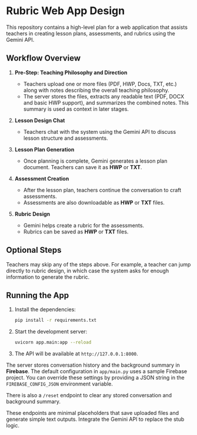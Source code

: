 # Rubric Web App Design

This repository contains a high-level plan for a web application that assists teachers in creating lesson plans, assessments, and rubrics using the Gemini API.

## Workflow Overview

1. **Pre-Step: Teaching Philosophy and Direction**
   - Teachers upload one or more files (PDF, HWP, Docs, TXT, etc.) along with notes describing the overall teaching philosophy.
   - The server stores the files, extracts any readable text (PDF, DOCX and basic HWP support), and summarizes the combined notes. This summary is used as context in later stages.

2. **Lesson Design Chat**
   - Teachers chat with the system using the Gemini API to discuss lesson structure and assessments.

3. **Lesson Plan Generation**
   - Once planning is complete, Gemini generates a lesson plan document. Teachers can save it as **HWP** or **TXT**.

4. **Assessment Creation**
   - After the lesson plan, teachers continue the conversation to craft assessments.
   - Assessments are also downloadable as **HWP** or **TXT** files.

5. **Rubric Design**
   - Gemini helps create a rubric for the assessments.
   - Rubrics can be saved as **HWP** or **TXT** files.

## Optional Steps

Teachers may skip any of the steps above. For example, a teacher can jump directly to rubric design, in which case the system asks for enough information to generate the rubric.


## Running the App

1. Install the dependencies:
   ```bash
   pip install -r requirements.txt
   ```
2. Start the development server:
   ```bash
   uvicorn app.main:app --reload
   ```
3. The API will be available at `http://127.0.0.1:8000`.

The server stores conversation history and the background summary in **Firebase**.
The default configuration in `app/main.py` uses a sample Firebase project.
You can override these settings by providing a JSON string in the
`FIREBASE_CONFIG_JSON` environment variable.

There is also a `/reset` endpoint to clear any stored conversation and background summary.

These endpoints are minimal placeholders that save uploaded files and generate
simple text outputs. Integrate the Gemini API to replace the stub logic.
